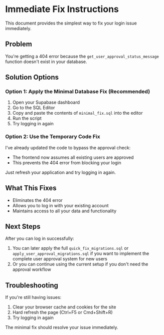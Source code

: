 # Immediate Fix Instructions

This document provides the simplest way to fix your login issue immediately.

## Problem
You're getting a 404 error because the `get_user_approval_status_message` function doesn't exist in your database.

## Solution Options

### Option 1: Apply the Minimal Database Fix (Recommended)
1. Open your Supabase dashboard
2. Go to the SQL Editor
3. Copy and paste the contents of `minimal_fix.sql` into the editor
4. Run the script
5. Try logging in again

### Option 2: Use the Temporary Code Fix
I've already updated the code to bypass the approval check:
- The frontend now assumes all existing users are approved
- This prevents the 404 error from blocking your login

Just refresh your application and try logging in again.

## What This Fixes
- Eliminates the 404 error
- Allows you to log in with your existing account
- Maintains access to all your data and functionality

## Next Steps
After you can log in successfully:

1. You can later apply the full `quick_fix_migrations.sql` or `apply_user_approval_migrations.sql` 
   if you want to implement the complete user approval system for new users
2. Or you can continue using the current setup if you don't need the approval workflow

## Troubleshooting
If you're still having issues:

1. Clear your browser cache and cookies for the site
2. Hard refresh the page (Ctrl+F5 or Cmd+Shift+R)
3. Try logging in again

The minimal fix should resolve your issue immediately.